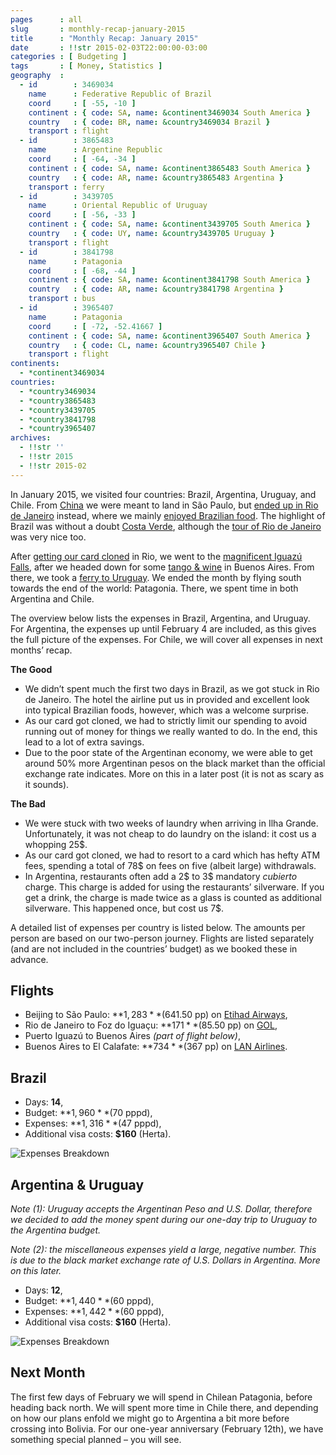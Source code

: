 ```yaml
---
pages      : all
slug       : monthly-recap-january-2015
title      : "Monthly Recap: January 2015"
date       : !!str 2015-02-03T22:00:00-03:00
categories : [ Budgeting ]
tags       : [ Money, Statistics ]
geography  :
  - id        : 3469034
    name      : Federative Republic of Brazil
    coord     : [ -55, -10 ]
    continent : { code: SA, name: &continent3469034 South America }
    country   : { code: BR, name: &country3469034 Brazil }
    transport : flight
  - id        : 3865483
    name      : Argentine Republic
    coord     : [ -64, -34 ]
    continent : { code: SA, name: &continent3865483 South America }
    country   : { code: AR, name: &country3865483 Argentina }
    transport : ferry
  - id        : 3439705
    name      : Oriental Republic of Uruguay
    coord     : [ -56, -33 ]
    continent : { code: SA, name: &continent3439705 South America }
    country   : { code: UY, name: &country3439705 Uruguay }
    transport : flight
  - id        : 3841798
    name      : Patagonia
    coord     : [ -68, -44 ]
    continent : { code: SA, name: &continent3841798 South America }
    country   : { code: AR, name: &country3841798 Argentina }
    transport : bus
  - id        : 3965407
    name      : Patagonia
    coord     : [ -72, -52.41667 ]
    continent : { code: SA, name: &continent3965407 South America }
    country   : { code: CL, name: &country3965407 Chile }
    transport : flight
continents:
  - *continent3469034
countries:
  - *country3469034
  - *country3865483
  - *country3439705
  - *country3841798
  - *country3965407
archives:
  - !!str ''
  - !!str 2015
  - !!str 2015-02
---
```


In January 2015, we visited four countries: Brazil, Argentina, Uruguay, and Chile. From [China](/blog/monthly-recap-december-2014.html) we were meant to land in São Paulo, but [ended up in Rio de Janeiro](/blog/the-long-way-south.html) instead, where we mainly [enjoyed Brazilian food](/blog/delicious-foods-of-brazil.html). The highlight of Brazil was without a doubt [Costa Verde](/blog/brazils-costa-verde.html), although the [tour of Rio de Janeiro](/blog/three-days-in-rio.html) was very nice too.

After [getting our card cloned](/blog/a-week-of-problems.html) in Rio, we went to the [magnificent Iguazú Falls](/blog/the-complete-picture-of-iguazu-falls.html), after we headed down for some [tango & wine](/blog/tango-and-wine.html) in Buenos Aires. From there, we took a [ferry to Uruguay](/blog/the-quaint-town-of-colonia.html). We ended the month by flying south towards the end of the world: Patagonia. There, we spent time in both Argentina and Chile.

The overview below lists the expenses in Brazil, Argentina, and Uruguay. For Argentina, the expenses up until February 4 are included, as this gives the full picture of the expenses. For Chile, we will cover all expenses in next months’ recap.

**The Good**
* We didn’t spent much the first two days in Brazil, as we got stuck in Rio de Janeiro. The hotel the airline put us in provided and excellent look into typical Brazilian foods, however, which was a welcome surprise.
* As our card got cloned, we had to strictly limit our spending to avoid running out of money for things we really wanted to do. In the end, this lead to a lot of extra savings.
* Due to the poor state of the Argentinan economy, we were able to get around 50% more Argentinan pesos on the black market than the official exchange rate indicates. More on this in a later post (it is not as scary as it sounds).

**The Bad**
* We were stuck with two weeks of laundry when arriving in Ilha Grande. Unfortunately, it was not cheap to do laundry on the island: it cost us a whopping 25$.
* As our card got cloned, we had to resort to a card which has hefty ATM fees, spending a total of 78$ on fees on five (albeit large) withdrawals.
* In Argentina, restaurants often add a 2$ to 3$ mandatory *cubierto* charge. This charge is added for using the restaurants’ silverware. If you get a drink, the charge is made twice as a glass is counted as additional silverware. This happened once, but cost us 7$.

A detailed list of expenses per country is listed below. The amounts per person are based on our two-person journey. Flights are listed separately (and are not included in the countries’ budget) as we booked these in advance.

## Flights
* Beijing to São Paulo: **$1,283** ($641.50 pp) on [Etihad Airways](http://etihad.com/),
* Rio de Janeiro to Foz do Iguaçu: **$171** ($85.50 pp) on [GOL](http://voegol.com.br/),
* Puerto Iguazú to Buenos Aires *(part of flight below)*,
* Buenos Aires to El Calafate: **$734** ($367 pp) on [LAN Airlines](http://www.lan.com/).

## Brazil
* Days: **14**,
* Budget: **$1,960** ($70 pppd),
* Expenses: **$1,316** ($47 pppd),
* Additional visa costs: **$160** (Herta).

<span class="img-thumbnail">![Expenses Breakdown](/images/budget-brazil.png)</span>

## Argentina & Uruguay
*Note (1): Uruguay accepts the Argentinan Peso and U.S. Dollar, therefore we decided to add the money spent during our one-day trip to Uruguay to the Argentina budget.*

*Note (2): the miscellaneous expenses yield a large, negative number. This is due to the black market exchange rate of U.S. Dollars in Argentina. More on this later.*

* Days: **12**,
* Budget: **$1,440** ($60 pppd),
* Expenses: **$1,442** ($60 pppd),
* Additional visa costs: **$160** (Herta).

<span class="img-thumbnail">![Expenses Breakdown](/images/budget-argentina.png)</span>

## Next Month
The first few days of February we will spend in Chilean Patagonia, before heading back north. We will spent more time in Chile there, and depending on how our plans enfold we might go to Argentina a bit more before crossing into Bolivia. For our one-year anniversary (February 12th), we have something special planned – you will see.